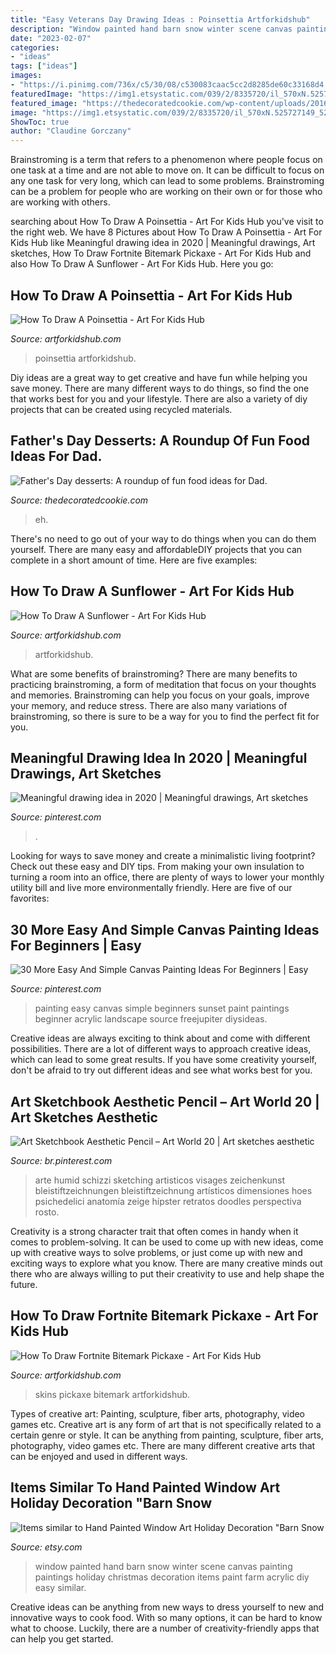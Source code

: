 ```yaml
---
title: "Easy Veterans Day Drawing Ideas : Poinsettia Artforkidshub"
description: "Window painted hand barn snow winter scene canvas painting paintings holiday christmas decoration items paint farm acrylic diy easy similar"
date: "2023-02-07"
categories:
- "ideas"
tags: ["ideas"]
images:
- "https://i.pinimg.com/736x/c5/30/08/c530083caac5cc2d8285de60c33168d4.jpg"
featuredImage: "https://img1.etsystatic.com/039/2/8335720/il_570xN.525727149_52pv.jpg"
featured_image: "https://thedecoratedcookie.com/wp-content/uploads/2016/06/fathersday-grillcupcakes.jpg"
image: "https://img1.etsystatic.com/039/2/8335720/il_570xN.525727149_52pv.jpg"
ShowToc: true
author: "Claudine Gorczany"
---
```



Brainstroming is a term that refers to a phenomenon where people focus on one task at a time and are not able to move on. It can be difficult to focus on any one task for very long, which can lead to some problems. Brainstroming can be a problem for people who are working on their own or for those who are working with others.

	

		
searching about How To Draw A Poinsettia - Art For Kids Hub you've visit to the right web. We have 8 Pictures about How To Draw A Poinsettia - Art For Kids Hub like Meaningful drawing idea in 2020 | Meaningful drawings, Art sketches, How To Draw Fortnite Bitemark Pickaxe - Art For Kids Hub and also How To Draw A Sunflower - Art For Kids Hub. Here you go:
		
    
## How To Draw A Poinsettia - Art For Kids Hub

<img loading=lazy src="https://www.artforkidshub.com/wp-content/uploads/2018/12/how-to-draw-poinsettia-feature.jpg" onerror="this.onerror=null;this.src='https://tse2.mm.bing.net/th?id=OIP.-OZBt7ZWpG3put2-wfNuLgHaEK&amp;pid=15.1';" alt="How To Draw A Poinsettia - Art For Kids Hub">

_Source: artforkidshub.com_

>poinsettia artforkidshub. 

	

Diy ideas are a great way to get creative and have fun while helping you save money. There are many different ways to do things, so find the one that works best for you and your lifestyle. There are also a variety of diy projects that can be created using recycled materials.

    
## Father&#039;s Day Desserts: A Roundup Of Fun Food Ideas For Dad.

<img loading=lazy src="https://thedecoratedcookie.com/wp-content/uploads/2016/06/fathersday-grillcupcakes.jpg" onerror="this.onerror=null;this.src='https://tse2.mm.bing.net/th?id=OIP.-PiZVjWbI7aPctesbCJOoQHaLH&amp;pid=15.1';" alt="Father&#039;s Day desserts: A roundup of fun food ideas for Dad.">

_Source: thedecoratedcookie.com_

>eh. 

	

There's no need to go out of your way to do things when you can do them yourself. There are many easy and affordableDIY projects that you can complete in a short amount of time. Here are five examples: 

    
## How To Draw A Sunflower - Art For Kids Hub

<img loading=lazy src="https://www.artforkidshub.com/wp-content/uploads/2018/04/How-To-Draw-A-Sunflower-feature2.jpg" onerror="this.onerror=null;this.src='https://tse3.mm.bing.net/th?id=OIP.nfuy1Hy2UhiS3jWjOMExHQHaEK&amp;pid=15.1';" alt="How To Draw A Sunflower - Art For Kids Hub">

_Source: artforkidshub.com_

>artforkidshub. 

	

What are some benefits of brainstroming?
There are many benefits to practicing brainstroming, a form of meditation that focus on your thoughts and memories. Brainstroming can help you focus on your goals, improve your memory, and reduce stress. There are also many variations of brainstroming, so there is sure to be a way for you to find the perfect fit for you.

    
## Meaningful Drawing Idea In 2020 | Meaningful Drawings, Art Sketches

<img loading=lazy src="https://i.pinimg.com/736x/c5/30/08/c530083caac5cc2d8285de60c33168d4.jpg" onerror="this.onerror=null;this.src='https://tse2.mm.bing.net/th?id=OIP.DfB4NzbCByGnG7nZA9BiSgHaJ3&amp;pid=15.1';" alt="Meaningful drawing idea in 2020 | Meaningful drawings, Art sketches">

_Source: pinterest.com_

>. 

	

Looking for ways to save money and create a minimalistic living footprint? Check out these easy and DIY tips. From making your own insulation to turning a room into an office, there are plenty of ways to lower your monthly utility bill and live more environmentally friendly. Here are five of our favorites: 

    
## 30 More Easy And Simple Canvas Painting Ideas For Beginners | Easy

<img loading=lazy src="https://i.pinimg.com/736x/41/72/72/4172720c03129b7ca5ad7d73ddb79c07.jpg" onerror="this.onerror=null;this.src='https://tse1.mm.bing.net/th?id=OIP.Qj1AVBbQm2ur_XeZ-7Y3VwHaF3&amp;pid=15.1';" alt="30 More Easy And Simple Canvas Painting Ideas For Beginners | Easy">

_Source: pinterest.com_

>painting easy canvas simple beginners sunset paint paintings beginner acrylic landscape source freejupiter diysideas. 

	

Creative ideas are always exciting to think about and come with different possibilities. There are a lot of different ways to approach creative ideas, which can lead to some great results. If you have some creativity yourself, don't be afraid to try out different ideas and see what works best for you.

    
## Art Sketchbook Aesthetic Pencil – Art World 20 | Art Sketches Aesthetic

<img loading=lazy src="https://i.pinimg.com/736x/ad/81/e6/ad81e67cec85822cca3733b87626c257.jpg" onerror="this.onerror=null;this.src='https://tse2.mm.bing.net/th?id=OIP.T3xhkGvNXQB9B4N50ALIlgHaJ3&amp;pid=15.1';" alt="Art Sketchbook Aesthetic Pencil – Art World 20 | Art sketches aesthetic">

_Source: br.pinterest.com_

>arte humid schizzi sketching artisticos visages zeichenkunst bleistiftzeichnungen bleistiftzeichnung artísticos dimensiones hoes psichedelici anatomía zeige hípster retratos doodles perspectiva rosto. 

	

Creativity is a strong character trait that often comes in handy when it comes to problem-solving. It can be used to come up with new ideas, come up with creative ways to solve problems, or just come up with new and exciting ways to explore what you know. There are many creative minds out there who are always willing to put their creativity to use and help shape the future.

    
## How To Draw Fortnite Bitemark Pickaxe - Art For Kids Hub

<img loading=lazy src="https://www.artforkidshub.com/wp-content/uploads/2018/05/how-to-draw-fortnite-bitmark-feature.jpg" onerror="this.onerror=null;this.src='https://tse4.mm.bing.net/th?id=OIP._Ov3wyF7s-zOUALzF-H20AHaEJ&amp;pid=15.1';" alt="How To Draw Fortnite Bitemark Pickaxe - Art For Kids Hub">

_Source: artforkidshub.com_

>skins pickaxe bitemark artforkidshub. 

	

Types of creative art: Painting, sculpture, fiber arts, photography, video games etc.
Creative art is any form of art that is not specifically related to a certain genre or style. It can be anything from painting, sculpture, fiber arts, photography, video games etc. There are many different creative arts that can be enjoyed and used in different ways.

    
## Items Similar To Hand Painted Window Art Holiday Decoration &quot;Barn Snow

<img loading=lazy src="https://img1.etsystatic.com/039/2/8335720/il_570xN.525727149_52pv.jpg" onerror="this.onerror=null;this.src='https://tse1.mm.bing.net/th?id=OIP.70vfkvilS2VRpoGeQ3ttcAHaJ4&amp;pid=15.1';" alt="Items similar to Hand Painted Window Art Holiday Decoration &quot;Barn Snow">

_Source: etsy.com_

>window painted hand barn snow winter scene canvas painting paintings holiday christmas decoration items paint farm acrylic diy easy similar. 

	

Creative ideas can be anything from new ways to dress yourself to new and innovative ways to cook food. With so many options, it can be hard to know what to choose. Luckily, there are a number of creativity-friendly apps that can help you get started.

